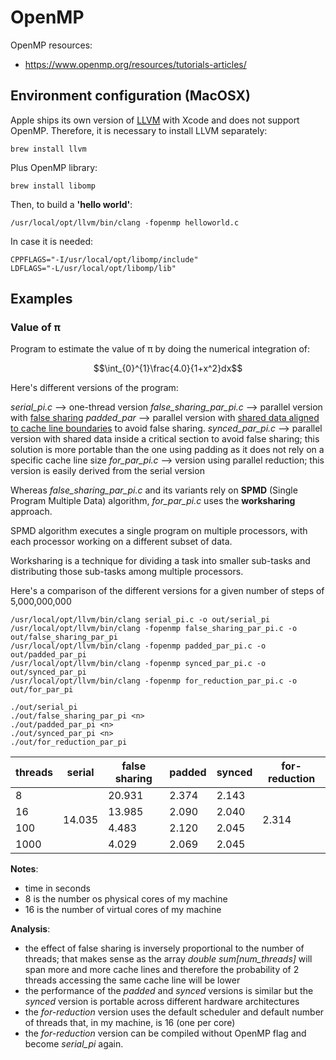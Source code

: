 # OpenMP

OpenMP resources:

- https://www.openmp.org/resources/tutorials-articles/


## Environment configuration (MacOSX)

Apple ships its own version of [LLVM](https://llvm.org/) with Xcode and does not support OpenMP. Therefore, it is necessary to install LLVM separately:

```
brew install llvm
```

Plus OpenMP library:

```
brew install libomp
```

Then, to build a __'hello world'__:

```
/usr/local/opt/llvm/bin/clang -fopenmp helloworld.c
```

In case it is needed:

```
CPPFLAGS="-I/usr/local/opt/libomp/include"
LDFLAGS="-L/usr/local/opt/libomp/lib"
```

## Examples

### Value of π

Program to estimate the value of π by doing the numerical integration of:

$$\int_{0}^{1}\frac{4.0}{1+x^2}dx$$

 
Here's different versions of the program:

_serial_pi.c_ --> one-thread version
_false_sharing_par_pi.c_ --> parallel version with [false sharing](http://www.nic.uoregon.edu/~khuck/ts/acumem-report/manual_html/ch06s07.html#:~:text=In%20OpenMP%20programs%20False%20sharing,thread%20local%20variables%20often%20helps.&text=Avoid%20writing%20to%20global%20data%20that%20is%20accessed%20from%20multiple%20threads.&text=Align%20shared%20global%20data%20to%20cache%20line%20boundaries.)
_padded_par_ --> parallel version with [shared data aligned to cache line boundaries](http://www.catb.org/esr/structure-packing/) to avoid false sharing.
_synced_par_pi.c_ --> parallel version with shared data inside a critical section to avoid false sharing; this solution is more portable than the one using padding as it does not rely on a specific cache line size
_for_par_pi.c_ --> version using parallel reduction; this version is easily derived from the serial version


Whereas _false_sharing_par_pi.c_ and its variants rely on __SPMD__ (Single Program Multiple Data) algorithm, _for_par_pi.c_ uses the __worksharing__ approach.

SPMD algorithm executes a single program on multiple processors, with each processor working on a different subset of data. 

Worksharing is a technique for dividing a task into smaller sub-tasks and distributing those sub-tasks among multiple processors.

Here's a comparison of the different versions for a given number of steps of 5,000,000,000

```
/usr/local/opt/llvm/bin/clang serial_pi.c -o out/serial_pi
/usr/local/opt/llvm/bin/clang -fopenmp false_sharing_par_pi.c -o out/false_sharing_par_pi
/usr/local/opt/llvm/bin/clang -fopenmp padded_par_pi.c -o out/padded_par_pi       
/usr/local/opt/llvm/bin/clang -fopenmp synced_par_pi.c -o out/synced_par_pi
/usr/local/opt/llvm/bin/clang -fopenmp for_reduction_par_pi.c -o out/for_par_pi   
```

```
./out/serial_pi
./out/false_sharing_par_pi <n>
./out/padded_par_pi <n>
./out/synced_par_pi <n>
./out/for_reduction_par_pi
```

<table>
    <thead>
        <tr>
            <th>threads</th>
            <th>serial</th>
            <th>false sharing</th>
            <th>padded</th>
            <th>synced</th>
            <th>for-reduction</th>
        </tr>
    </thead>
    <tbody>
        <tr>
            <td>8</td>
            <td rowspan=4>14.035</td>
            <td>20.931</td>
            <td>2.374</td>
            <td>2.143</td>
            <td rowspan=4>2.314</td>
        </tr>
        <tr>
            <td>16</td>
            <td>13.985</td>
            <td>2.090</td>
            <td>2.040</td>
        </tr>
        <tr>
            <td>100</td>
            <td>4.483</td>
            <td>2.120</td>
            <td>2.045</td>
        </tr>
        <tr>
            <td>1000</td>
            <td>4.029</td>
            <td>2.069</td>
            <td>2.045</td>
        </tr>
    </tbody>
</table>

__Notes__: 

- time in seconds
- 8 is the number os physical cores of my machine
- 16 is the number of virtual cores of my machine

__Analysis__:

- the effect of false sharing is inversely proportional to the number of threads; that makes sense as the array _double sum[num_threads]_ will span more and more cache lines and therefore the probability of 2 threads accessing the same cache line will be lower
- the performance of the _padded_ and _synced_ versions is similar but the _synced_ version is portable across different hardware architectures
- the _for-reduction_ version uses the default scheduler and default number of threads that, in my machine, is 16 (one per core)
- the _for-reduction_ version can be compiled without OpenMP flag and become _serial_pi_ again.
